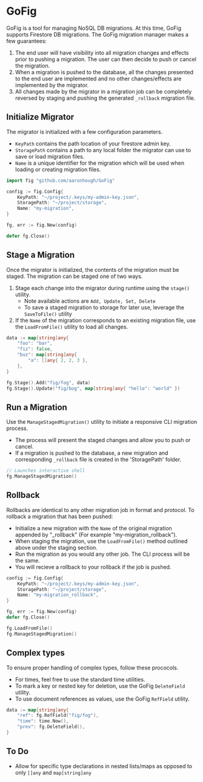 # GoFig
GoFig is a tool for managing NoSQL DB migrations. At this time, GoFig supports Firestore DB migrations. The GoFig migration manager makes a few guarantees:
1. The end user will have visibility into all migration changes and effects prior to pushing a migration. The user can then decide to push or cancel the migration.
2. When a migration is pushed to the database, all the changes presented to the end user are implemented and no other changes/effects are implemented by the migrator.
3. All changes made by the migrator in a migration job can be completely reversed by staging and pushing the generated `_rollback` migration file.

## Initialize Migrator
The migrator is initialized with a few configuration parameters.
- `KeyPath` contains the path location of your firestore admin key.
- `StoragePath` contains a path to any local folder the migrator can use to save or load migration files.
- `Name` is a unique identifier for the migration which will be used when loading or creating migration files.
```go
import fig "github.com/aaronhough/GoFig"

config := fig.Config{
    KeyPath: "~/project/.keys/my-admin-key.json",
    StoragePath: "~/project/storage",
    Name: "my-migration",
}

fg, err := fig.New(config)

defer fg.Close()
```

## Stage a Migration
Once the migrator is initialized, the contents of the migration must be staged. The migration can be staged one of two ways.
1. Stage each change into the migrator during runtime using the `stage()` utility.
    - Note available actions are `Add, Update, Set, Delete`
    - To save a staged migration to storage for later use, leverage the `SaveToFile()` utility
2. If the `Name` of the migration corresponds to an existing migration file, use the `LoadFromFile()` utility to load all changes.
```go
data := map[string]any{
    "foo": "bar",
    "fiz": false,
    "buz": map[string]any{
        "a": []any{ 2, 2, 3 },
    },
}

fg.Stage().Add("fig/fog", data)
fg.Stage().Update("fig/bog", map[string]any{ "hello": "world" })
```

## Run a Migration
Use the `ManageStagedMigration()` utility to initiate a responsive CLI migration process. 
- The process will present the staged changes and allow you to push or cancel. 
- If a migration is pushed to the database, a new migration and corresponding `_rollback` file is created in the 'StoragePath' folder.
```go
// Launches interactive shell
fg.ManageStagedMigration()
```

## Rollback
Rollbacks are identical to any other migration job in format and protocol. To rollback a migration that has been pushed:
- Initialize a new migration with the `Name` of the original migration appended by "_rollback" (For example "my-migration_rollback").
- When staging the migration, use the `LoadFromFile()` method outlined above under the staging section.
- Run the migration as you would any other job. The CLI process will be the same.
- You will recieve a rollback to your rollback if the job is pushed.
```go
config := fig.Config{
    KeyPath: "~/project/.keys/my-admin-key.json",
    StoragePath: "~/project/storage",
    Name: "my-migration_rollback",
}

fg, err := fig.New(config)
defer fg.Close()

fg.LoadFromFile()
fg.ManageStagedMigration()
```

## Complex types
To ensure proper handling of complex types, follow these prococols.
- For times, feel free to use the standard time utilities.
- To mark a key or nested key for deletion, use the GoFig `DeleteField` utility.
- To use document references as values, use the GoFig `RefField` utility.
```go
data := map[string]any{
    "ref": fg.RefField("fig/fog"),
    "time": time.Now(),
    "prev": fg.DeleteField(),
}
```

## To Do
- Allow for specific type declarations in nested lists/maps as opposed to only `[]any` and `map[string]any`
